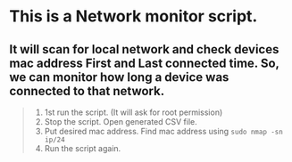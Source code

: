 # This is a Network monitor script. 
## It will scan for local network and check devices mac address First and Last connected time. So, we can monitor how long a device was connected to that network.


> 1. 1st run the script. (It will ask for root permission)
> 2. Stop the script. Open generated CSV file.
> 3. Put desired mac address. Find mac address using `sudo nmap -sn ip/24`
> 4. Run the script again.
